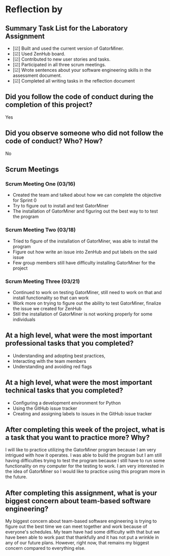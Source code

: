 # Reflection by

## Summary Task List for the Laboratory Assignment

- [&#x2611;] Built and used the current version of GatorMiner.
- [&#x2611;] Used ZenHub board.
- [&#x2611;] Contributed to new user stories and tasks.
- [&#x2611;] Participated in all three scrum meetings.
- [&#x2611;] Wrote sentences about your software engineering skills in the assessment document.
- [&#x2611;] Completed all writing tasks in the reflection document

## Did you follow the code of conduct during the completion of this project?

Yes

## Did you observe someone who did not follow the code of conduct? Who? How?

No

## Scrum Meetings

### Scrum Meeting One (03/16)
- Created the team and talked about how we can complete the objective for Sprint 0
- Try to figure out to install and test GatorMiner
- The installation of GatorMiner and figuring out the best way to to test the program

### Scrum Meeting Two (03/18)

- Tried to figure of the installation of GatorMiner, was able to install the program
- Figure out how write an issue into ZenHub and put labels on the said issue
- Few group members still have difficulty installing GatorMiner for the project

### Scrum Meeting Three (03/21)

- Continued to work on testing GatorMiner, still need to work on that and install functionality so that can work
- Work more on trying to figure out the ability to test GatorMiner, finalize the issue we created for ZenHub
- Still the installation of GatorMiner is not working properly for some individuals


## At a high level, what were the most important professional tasks that you completed?

- Understanding and adopting best practices,
- Interacting with the team members
- Understanding and avoiding red flags

## At a high level, what were the most important technical tasks that you completed?

- Configuring a development environment for Python
- Using the GitHub issue tracker
- Creating and assigning labels to issues in the GitHub issue tracker

## After completing this week of the project, what is a task that you want to practice more? Why?

I will like to practice utilizing the GatorMiner program because I am very intrigued with how it operates. I was able to build the program but I am still having difficulties trying to test the program because I still have to run some functionality on my computer for the testing to work. I am very interested in the idea of GatorMiner so I would like to practice using this program more in the future.

## After completing this assignment, what is your biggest concern about team-based software engineering?

My biggest concern about team-based software engineering is trying to figure out the best time we can meet together and work because of everyone's schedules. My team have had some difficulty with that but we have been able to work past that thankfully and it has not put a wrinkle in any of our future plans. However, right now, that remains my biggest concern compared to everything else.
